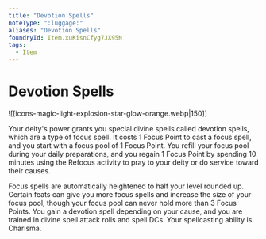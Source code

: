 ```yaml
---
title: "Devotion Spells"
noteType: ":luggage:"
aliases: "Devotion Spells"
foundryId: Item.xuKisnCfyg7JX95N
tags:
  - Item
---
```


# Devotion Spells
![[icons-magic-light-explosion-star-glow-orange.webp|150]]

Your deity's power grants you special divine spells called devotion spells, which are a type of focus spell. It costs 1 Focus Point to cast a focus spell, and you start with a focus pool of 1 Focus Point. You refill your focus pool during your daily preparations, and you regain 1 Focus Point by spending 10 minutes using the Refocus activity to pray to your deity or do service toward their causes.

Focus spells are automatically heightened to half your level rounded up. Certain feats can give you more focus spells and increase the size of your focus pool, though your focus pool can never hold more than 3 Focus Points. You gain a devotion spell depending on your cause, and you are trained in divine spell attack rolls and spell DCs. Your spellcasting ability is Charisma.
